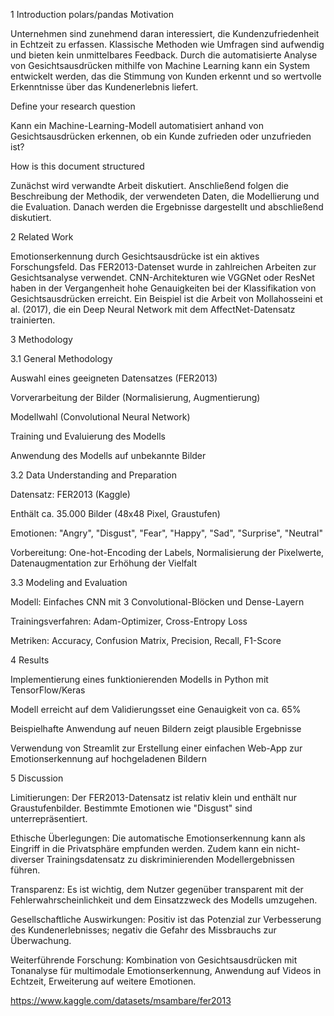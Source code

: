 1 Introduction
polars/pandas
Motivation

Unternehmen sind zunehmend daran interessiert, die Kundenzufriedenheit in Echtzeit zu erfassen. Klassische Methoden wie Umfragen sind aufwendig und bieten kein unmittelbares Feedback. Durch die automatisierte Analyse von Gesichtsausdrücken mithilfe von Machine Learning kann ein System entwickelt werden, das die Stimmung von Kunden erkennt und so wertvolle Erkenntnisse über das Kundenerlebnis liefert.

Define your research question

Kann ein Machine-Learning-Modell automatisiert anhand von Gesichtsausdrücken erkennen, ob ein Kunde zufrieden oder unzufrieden ist?

How is this document structured

Zunächst wird verwandte Arbeit diskutiert. Anschließend folgen die Beschreibung der Methodik, der verwendeten Daten, die Modellierung und die Evaluation. Danach werden die Ergebnisse dargestellt und abschließend diskutiert.

2 Related Work

Emotionserkennung durch Gesichtsausdrücke ist ein aktives Forschungsfeld. Das FER2013-Datenset wurde in zahlreichen Arbeiten zur Gesichtsanalyse verwendet. CNN-Architekturen wie VGGNet oder ResNet haben in der Vergangenheit hohe Genauigkeiten bei der Klassifikation von Gesichtsausdrücken erreicht. Ein Beispiel ist die Arbeit von Mollahosseini et al. (2017), die ein Deep Neural Network mit dem AffectNet-Datensatz trainierten.

3 Methodology

3.1 General Methodology

Auswahl eines geeigneten Datensatzes (FER2013)

Vorverarbeitung der Bilder (Normalisierung, Augmentierung)

Modellwahl (Convolutional Neural Network)

Training und Evaluierung des Modells

Anwendung des Modells auf unbekannte Bilder

3.2 Data Understanding and Preparation

Datensatz: FER2013 (Kaggle)

Enthält ca. 35.000 Bilder (48x48 Pixel, Graustufen)

Emotionen: "Angry", "Disgust", "Fear", "Happy", "Sad", "Surprise", "Neutral"

Vorbereitung: One-hot-Encoding der Labels, Normalisierung der Pixelwerte, Datenaugmentation zur Erhöhung der Vielfalt

3.3 Modeling and Evaluation

Modell: Einfaches CNN mit 3 Convolutional-Blöcken und Dense-Layern

Trainingsverfahren: Adam-Optimizer, Cross-Entropy Loss

Metriken: Accuracy, Confusion Matrix, Precision, Recall, F1-Score

4 Results

Implementierung eines funktionierenden Modells in Python mit TensorFlow/Keras

Modell erreicht auf dem Validierungsset eine Genauigkeit von ca. 65%

Beispielhafte Anwendung auf neuen Bildern zeigt plausible Ergebnisse

Verwendung von Streamlit zur Erstellung einer einfachen Web-App zur Emotionserkennung auf hochgeladenen Bildern

5 Discussion

Limitierungen: Der FER2013-Datensatz ist relativ klein und enthält nur Graustufenbilder. Bestimmte Emotionen wie "Disgust" sind unterrepräsentiert.

Ethische Überlegungen: Die automatische Emotionserkennung kann als Eingriff in die Privatsphäre empfunden werden. Zudem kann ein nicht-diverser Trainingsdatensatz zu diskriminierenden Modellergebnissen führen.

Transparenz: Es ist wichtig, dem Nutzer gegenüber transparent mit der Fehlerwahrscheinlichkeit und dem Einsatzzweck des Modells umzugehen.

Gesellschaftliche Auswirkungen: Positiv ist das Potenzial zur Verbesserung des Kundenerlebnisses; negativ die Gefahr des Missbrauchs zur Überwachung.

Weiterführende Forschung: Kombination von Gesichtsausdrücken mit Tonanalyse für multimodale Emotionserkennung, Anwendung auf Videos in Echtzeit, Erweiterung auf weitere Emotionen.


https://www.kaggle.com/datasets/msambare/fer2013
